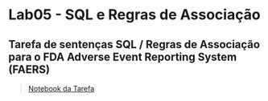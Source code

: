 # Lab05 - SQL e Regras de Associação

## Tarefa de sentenças SQL / Regras de Associação para o FDA Adverse Event Reporting System (FAERS)
>
> [Notebook da Tarefa](notebook/faers-lab-01.ipynb)
